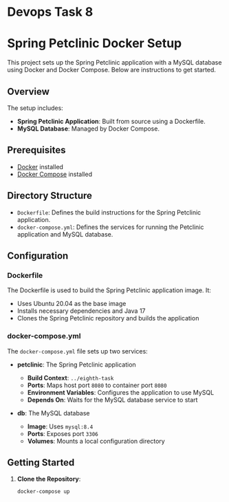 # Devops Task 8


# Spring Petclinic Docker Setup

This project sets up the Spring Petclinic application with a MySQL database using Docker and Docker Compose. Below are instructions to get started.

## Overview

The setup includes:
- **Spring Petclinic Application**: Built from source using a Dockerfile.
- **MySQL Database**: Managed by Docker Compose.

## Prerequisites

- [Docker](https://www.docker.com/get-started) installed
- [Docker Compose](https://docs.docker.com/compose/install/) installed

## Directory Structure

- `Dockerfile`: Defines the build instructions for the Spring Petclinic application.
- `docker-compose.yml`: Defines the services for running the Petclinic application and MySQL database.

## Configuration

### Dockerfile

The Dockerfile is used to build the Spring Petclinic application image. It:
- Uses Ubuntu 20.04 as the base image
- Installs necessary dependencies and Java 17
- Clones the Spring Petclinic repository and builds the application

### docker-compose.yml

The `docker-compose.yml` file sets up two services:
- **petclinic**: The Spring Petclinic application
  - **Build Context**: `../eighth-task`
  - **Ports**: Maps host port `8080` to container port `8080`
  - **Environment Variables**: Configures the application to use MySQL
  - **Depends On**: Waits for the MySQL database service to start

- **db**: The MySQL database
  - **Image**: Uses `mysql:8.4`
  - **Ports**: Exposes port `3306`
  - **Volumes**: Mounts a local configuration directory

## Getting Started

1. **Clone the Repository**:
   ```bash
   docker-compose up
   ```

